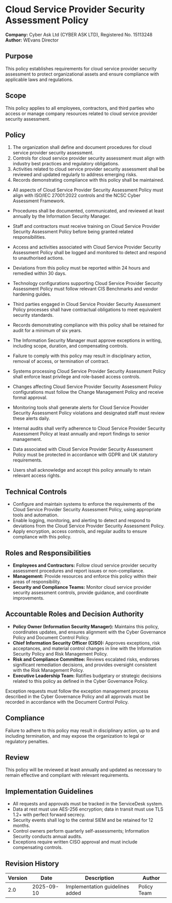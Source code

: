# Cloud Service Provider Security Assessment Policy

**Company:** Cyber Ask Ltd (CYBER ASK LTD), Registered No. 15113248  
**Author:** WEvans Director

## Purpose

This policy establishes requirements for cloud service provider security assessment to protect organizational assets and ensure compliance with applicable laws and regulations.

## Scope

This policy applies to all employees, contractors, and third parties who access or manage company resources related to cloud service provider security assessment.

## Policy
1. The organization shall define and document procedures for cloud service provider security assessment.
2. Controls for cloud service provider security assessment must align with industry best practices and regulatory obligations.
3. Activities related to cloud service provider security assessment shall be reviewed and updated regularly to address emerging risks.
4. Records demonstrating compliance with this policy shall be maintained.

- All aspects of Cloud Service Provider Security Assessment Policy must align with ISO/IEC 27001:2022 controls and the NCSC Cyber Assessment Framework.
- Procedures shall be documented, communicated, and reviewed at least annually by the Information Security Manager.
- Staff and contractors must receive training on Cloud Service Provider Security Assessment Policy before being granted related responsibilities.
- Access and activities associated with Cloud Service Provider Security Assessment Policy shall be logged and monitored to detect and respond to unauthorised actions.
- Deviations from this policy must be reported within 24 hours and remedied within 30 days.
- Technology configurations supporting Cloud Service Provider Security Assessment Policy must follow relevant CIS Benchmarks and vendor hardening guides.
- Third parties engaged in Cloud Service Provider Security Assessment Policy processes shall have contractual obligations to meet equivalent security standards.
- Records demonstrating compliance with this policy shall be retained for audit for a minimum of six years.
- The Information Security Manager must approve exceptions in writing, including scope, duration, and compensating controls.
- Failure to comply with this policy may result in disciplinary action, removal of access, or termination of contract.

- Systems processing Cloud Service Provider Security Assessment Policy shall enforce least privilege and role-based access controls.
- Changes affecting Cloud Service Provider Security Assessment Policy configurations must follow the Change Management Policy and receive formal approval.
- Monitoring tools shall generate alerts for Cloud Service Provider Security Assessment Policy violations and designated staff must review these alerts daily.
- Internal audits shall verify adherence to Cloud Service Provider Security Assessment Policy at least annually and report findings to senior management.
- Data associated with Cloud Service Provider Security Assessment Policy must be protected in accordance with GDPR and UK statutory requirements.
- Users shall acknowledge and accept this policy annually to retain relevant access rights.

## Technical Controls

- Configure and maintain systems to enforce the requirements of the Cloud Service Provider Security Assessment Policy, using appropriate tools and automation.
- Enable logging, monitoring, and alerting to detect and respond to deviations from the Cloud Service Provider Security Assessment Policy.
- Apply encryption, access controls, and regular audits to ensure compliance with this policy.

## Roles and Responsibilities

- **Employees and Contractors:** Follow cloud service provider security assessment procedures and report issues or non-compliance.
- **Management:** Provide resources and enforce this policy within their areas of responsibility.
- **Security and Compliance Teams:** Monitor cloud service provider security assessment controls, provide guidance, and coordinate improvements.

## Accountable Roles and Decision Authority

- **Policy Owner (Information Security Manager):** Maintains this policy, coordinates updates, and ensures alignment with the Cyber Governance Policy and Document Control Policy.
- **Chief Information Security Officer (CISO):** Approves exceptions, risk acceptances, and material control changes in line with the Information Security Policy and Risk Management Policy.
- **Risk and Compliance Committee:** Reviews escalated risks, endorses significant remediation decisions, and provides oversight consistent with the Risk Management Policy.
- **Executive Leadership Team:** Ratifies budgetary or strategic decisions related to this policy as defined in the Cyber Governance Policy.

Exception requests must follow the exception management process described in the Cyber Governance Policy and all approvals must be recorded in accordance with the Document Control Policy.

## Compliance

Failure to adhere to this policy may result in disciplinary action, up to and including termination, and may expose the organization to legal or regulatory penalties.

## Review

This policy will be reviewed at least annually and updated as necessary to remain effective and compliant with relevant requirements.

## Implementation Guidelines
- All requests and approvals must be tracked in the ServiceDesk system.
- Data at rest must use AES-256 encryption; data in transit must use TLS 1.2+ with perfect forward secrecy.
- Security events shall log to the central SIEM and be retained for 12 months.
- Control owners perform quarterly self-assessments; Information Security conducts annual audits.
- Exceptions require written CISO approval and must include compensating controls.

## Revision History

| Version | Date | Description | Author |
| ------- | ---------- | ----------------------- | ------ |
| 2.0     | 2025-09-10 | Implementation guidelines added | Policy Team |
